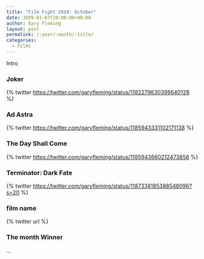 ```yaml
---
title: "Film Fight 2019: October"
date: 3899-01-07T20:00:00+00:00
author: Gary Fleming
layout: post
permalink: /:year/:month/:title/
categories:
  - Films
---
```


Intro

### Joker

{% twitter https://twitter.com/garyfleming/status/1182279630398640128 %}

### Ad Astra

{% twitter https://twitter.com/garyfleming/status/1185943331102171138 %}

### The Day Shall Come

{% twitter https://twitter.com/garyfleming/status/1185943660212473856 %}

### Terminator: Dark Fate

{% twitter https://twitter.com/garyfleming/status/1187338185388548096?s=20 %}

### film name

{% twitter url %}


### The month Winner

...
